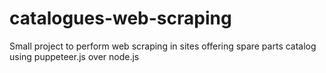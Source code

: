 # catalogues-web-scraping
Small project to perform web scraping in sites offering spare parts catalog using puppeteer.js over node.js
